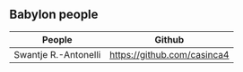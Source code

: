 ## Babylon people

| People        | Github        |
|---------------|:-------------:|
Swantje R.-Antonelli| https://github.com/casinca4|